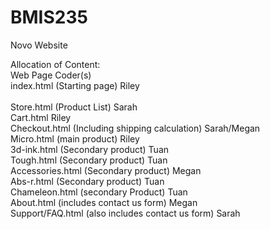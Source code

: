 # BMIS235
Novo Website



Allocation of Content:<br /> 
Web Page                          Coder(s)<br /> 
index.html (Starting page)        Riley <br />       
Store.html (Product List)         Sarah <br /> 
Cart.html                           Riley<br /> 
Checkout.html (Including shipping calculation)            Sarah/Megan <br /> 
Micro.html (main product)           Riley<br /> 
3d-ink.html (Secondary product)           Tuan<br /> 
Tough.html (Secondary product)          Tuan<br /> 
Accessories.html (Secondary product)      Megan <br /> 
Abs-r.html (Secondary product)          Tuan <br /> 
Chameleon.html (secondary Product)        Tuan <br /> 
About.html (includes contact us form)       Megan <br /> 
Support/FAQ.html (also includes contact us form)          Sarah <br /> 

